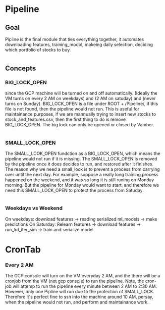 

# Pipeline

## Goal
Pipline is the final module that ties everything together, it automates downloading features, training_modol, makeing daily selection, deciding which portfolio of stocks to buy. 
#

## Concepts
### BIG_LOCK_OPEN
since the GCP machine will be turned on and off automatically. (Ideally the VM turns on every 2 AM on weekdays) and (2 AM on satuday) and (never turns on Sunday). BIG_LOCK_OPEN is a file under ROOT + /Pipeline/, if this file is not found, then the pipeline would not run. This is useful for maintainance purposes, if we are mannually trying to insert new stocks to stock_and_features.csv, then the first thing to do is remove BIG_LOCK_OPEN. The big lock can only be opened or closed by Vamber.

#

### SMALL_LOCK_OPEN
The SMALL_LCOK_OPEN fundction as a BIG_LOCK_OPEN, which means the pipeline would not run if it is missing. The SMALL_LOCK_OPEN is removed by the pipeline once it does decides to run, and restored after it finishes. The reason why we need a small_lock is to prevent a process from carrying over until the next day. For example, suppose a really long training process happened on the weekend, and it was so long it is still runing on Monday morning. But the pipeline for Monday would want to start, and therefore we need this SMALL_LOCK_OPEN to protect the process from Satuday. 

#

### Weekdays vs Weekend
On weekdays: download features -> reading serialized ml_models -> make predictions
On Saturday:          Relearn features -> download features -> run_5d_iter_sim -> train and serialize model


# CronTab

### Every 2 AM
The GCP console will turn on the VM everyday 2 AM, and the there will be a cronjob from the VM (not gcp console) to run the  pipeline. Note, the cron-job will attemp to run the pipeline every minute between 2 AM to 2:30 AM. However, only one Pipline will run due to the protection of SMALL_LOCK.  Therefore it's perfect fine to ssh into the machine around 10 AM, persay, when the pipeline would not run, and perform and maintainance work. 

